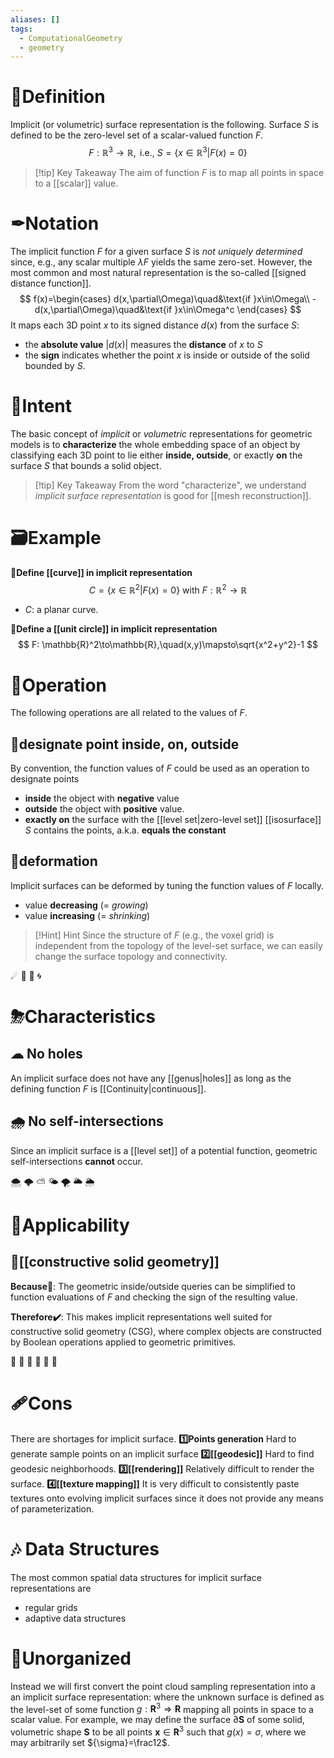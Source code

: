 ```yaml
---
aliases: []
tags:
  - ComputationalGeometry
  - geometry
---
```



# 📝Definition
Implicit (or volumetric) surface representation is the following. Surface $S$ is defined to be the zero-level set of a scalar-valued function $F$.
$$
F:\mathbb{R}^3\to\mathbb{R},\text{ i.e., }S=\{x\in\mathbb{R}^3|F(x)=0\}
$$
> [!tip] Key Takeaway
> The aim of function $F$ is to map all points in space to a [[scalar]] value.

# ✒Notation
The implicit function $F$ for a given surface $S$ is *not uniquely determined* since, e.g., any scalar multiple $\lambda F$ yields the same zero-set. However, the most common and most natural representation is the so-called [[signed distance function]].
$$
f(x)=\begin{cases}
d(x,\partial\Omega)\quad&\text{if }x\in\Omega\\
-d(x,\partial\Omega)\quad&\text{if }x\in\Omega^c
\end{cases}
$$
It maps each 3D point $x$ to its signed distance $d(x)$ from the surface $S$:
- the **absolute value** $|d(x)|$ measures the **distance** of $x$ to $S$
- the **sign** indicates whether the point $x$ is inside or outside of the solid bounded by $S$.


# 🎯Intent
The basic concept of *implicit* or *volumetric* representations for geometric models is to **characterize** the whole embedding space of an object by classifying each 3D point to lie either **inside, outside**, or exactly **on** the surface $S$ that bounds a solid object.

> [!tip] Key Takeaway
> From the word "characterize", we understand *implicit surface representation* is good for [[mesh reconstruction]].

# 🗃Example
**📂Define [[curve]] in implicit representation**
$$
C=\{x\in\mathbb{R}^2|F(x)=0\}\text{ with }F:\mathbb{R}^2\to\mathbb{R}
$$
- $C$: a planar curve.

**📂Define a [[unit circle]] in implicit representation**
$$
F: \mathbb{R}^2\to\mathbb{R},\quad(x,y)\mapsto\sqrt{x^2+y^2}-1
$$

# 💫Operation
The following operations are all related to the values of $F$.

## 🌠designate point inside, on, outside
By convention, the function values of $F$ could be used as an operation to designate points
- **inside** the object with **negative** value
- **outside** the object with **positive** value.
- **exactly on** the surface with the [[level set|zero-level set]] [[isosurface]] $S$ contains the points, a.k.a. **equals the constant**

## 🔮deformation
Implicit surfaces can be deformed by tuning the function values of $F$ locally.
- value **decreasing** (= *growing*)
- value **increasing** (= *shrinking*)

> [!Hint] Hint
> Since the structure of $F$ (e.g., the voxel grid) is independent from the topology of the level-set surface, we can easily change the surface topology and connectivity.



☄
🌌
🥏
🌀


# ⛈Characteristics
## ☁ No holes
An implicit surface does not have any [[genus|holes]] as long as the defining function $F$ is [[Continuity|continuous]]. 


## 🌧 No self-intersections
Since an implicit surface is a [[level set]] of a potential function, geometric self-intersections **cannot** occur.

🌨
🌩
⛅
🌤
🌪
🌥
🌦


# 🧀Applicability
## 🍞[[constructive solid geometry]]
**Because🚩**:
The geometric inside/outside queries can be simplified to function evaluations of $F$ and checking the sign of the resulting value.

**Therefore✔️**:
This makes implicit representations well suited for constructive solid geometry (CSG), where complex objects are constructed by Boolean operations applied to geometric primitives.



🥐
🥖
🥨
🥯
🥞
🧇

# 🩹Cons
There are shortages for implicit surface.
**1️⃣Points generation**
Hard to generate sample points on an implicit surface
**2️⃣[[geodesic]]**
Hard to find geodesic neighborhoods.
**3️⃣[[rendering]]**
Relatively difficult to render the surface.
**4️⃣[[texture mapping]]**
It is very difficult to consistently paste textures onto evolving implicit surfaces since it does not provide any means of parameterization.

# 🎶 Data Structures
The most common spatial data structures for implicit surface representations are
- regular grids
- adaptive data structures


# 🍂Unorganized


Instead we will first convert the point cloud sampling representation into a an implicit surface representation: where the unknown surface is defined as the level-set of some function $g: \mathbf{R}^3 \Rightarrow \mathbf{R}$ mapping all points in space to a scalar value. For example, we may define the surface $\partial \mathbf{S}$ of some solid, volumetric shape $\mathbf{S}$ to be all points $\mathbf{x} \in \mathbf{R}^3$ such that $g(x) = {\sigma}$, where we may arbitrarily set ${\sigma}=\frac12$.
